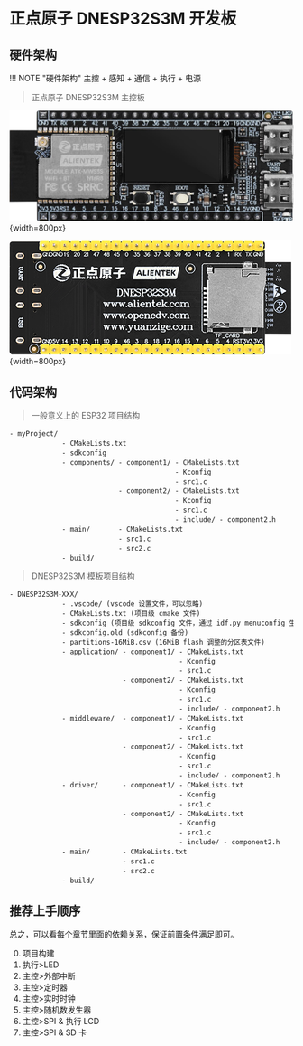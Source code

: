 # 正点原子 DNESP32S3M 开发板

## 硬件架构

!!! NOTE "硬件架构"
    主控 + 感知 + 通信 + 执行 + 电源
 
>正点原子 DNESP32S3M 主控板

![DNESP32S3M](DNESP32S3M.png){width=800px}

![DNESP32S3M-BACK](DNESP32S3M-BACK.png){width=800px}

## 代码架构

>一般意义上的 ESP32 项目结构

```txt
- myProject/
             - CMakeLists.txt
             - sdkconfig
             - components/ - component1/ - CMakeLists.txt
                                         - Kconfig
                                         - src1.c
                           - component2/ - CMakeLists.txt
                                         - Kconfig
                                         - src1.c
                                         - include/ - component2.h
             - main/       - CMakeLists.txt
                           - src1.c
                           - src2.c
             - build/

```

>DNESP32S3M 模板项目结构

```txt
- DNESP32S3M-XXX/
             - .vscode/ (vscode 设置文件，可以忽略)
             - CMakeLists.txt (项目级 cmake 文件)
             - sdkconfig (项目级 sdkconfig 文件，通过 idf.py menuconfig 生成)
             - sdkconfig.old (sdkconfig 备份)
             - partitions-16MiB.csv (16MiB flash 调整的分区表文件)
             - application/ - component1/ - CMakeLists.txt
                                          - Kconfig
                                          - src1.c
                            - component2/ - CMakeLists.txt
                                          - Kconfig
                                          - src1.c
                                          - include/ - component2.h
             - middleware/  - component1/ - CMakeLists.txt
                                          - Kconfig
                                          - src1.c
                            - component2/ - CMakeLists.txt
                                          - Kconfig
                                          - src1.c
                                          - include/ - component2.h
             - driver/      - component1/ - CMakeLists.txt
                                          - Kconfig
                                          - src1.c
                            - component2/ - CMakeLists.txt
                                          - Kconfig
                                          - src1.c
                                          - include/ - component2.h
             - main/        - CMakeLists.txt
                            - src1.c
                            - src2.c
             - build/

```

## 推荐上手顺序

总之，可以看每个章节里面的依赖关系，保证前置条件满足即可。

0. 项目构建
1. 执行>LED
2. 主控>外部中断
3. 主控>定时器
4. 主控>实时时钟
5. 主控>随机数发生器
6. 主控>SPI & 执行 LCD
7. 主控>SPI & SD 卡

